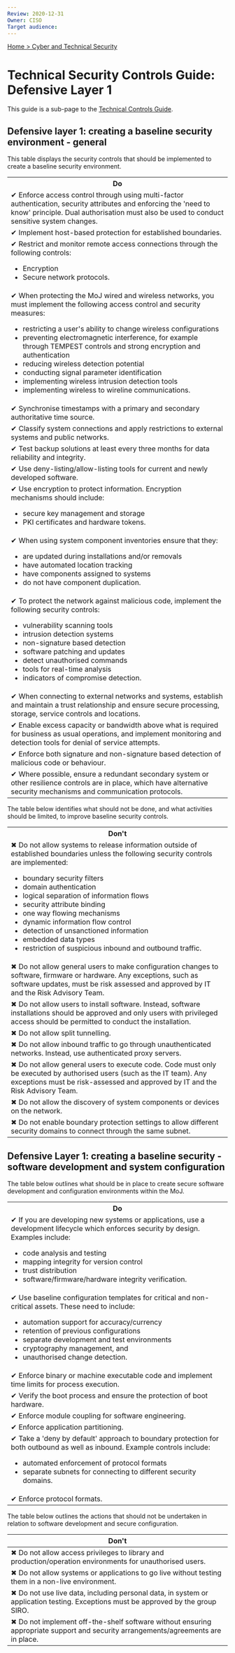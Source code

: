```yaml
---
Review: 2020-12-31
Owner: CISO
Target audience:
---
```


[Home > Cyber and Technical Security](../..)

# Technical Security Controls Guide: Defensive Layer 1

This guide is a sub-page to the [Technical Controls Guide](../technical-security-controls-guide/).

## Defensive layer 1: creating a baseline security environment - general

This table displays the security controls that should be implemented to create a baseline security environment.

<table>
<tr><th>Do</th></tr>
<tr><td>✔ Enforce access control through using multi-factor authentication, security attributes and enforcing the 'need to know' principle. Dual authorisation must also be used to conduct sensitive system changes.</td></tr>
<tr><td>✔ Implement host-based protection for established boundaries.</td></tr>
<tr><td>✔ Restrict and monitor remote access connections through the following controls:
<ul>
<li>Encryption</li>
<li>Secure network protocols.</li></ul></td></tr>
<tr><td>✔ When protecting the MoJ wired and wireless networks, you must implement the following access control and security measures:
<ul>
<li>restricting a user's ability to change wireless configurations</li>
<li>preventing electromagnetic interference, for example through TEMPEST controls and strong encryption and authentication</li>
<li>reducing wireless detection potential</li>
<li>conducting signal parameter identification</li>
<li>implementing wireless intrusion detection tools</li>
<li>implementing wireless to wireline communications.</li></ul></td></tr>
<tr><td>✔ Synchronise timestamps with a primary and secondary authoritative time source.</td></tr>
<tr><td>✔ Classify system connections and apply restrictions to external systems and public networks.</td></tr>
<tr><td>✔ Test backup solutions at least every three months for data reliability and integrity.</td></tr>
<tr><td>✔ Use deny-listing/allow-listing tools for current and newly developed software.</td></tr>
<tr><td>✔ Use encryption to protect information. Encryption mechanisms should include:
<ul>
<li>secure key management and storage</li>
<li>PKI certificates and hardware tokens.</li></ul></td></tr>
<tr><td>✔ When using system component inventories ensure that they:
<ul>
<li>are updated during installations and/or removals</li>
<li>have automated location tracking</li>
<li>have components assigned to systems</li>
<li>do not have component duplication.</li></ul></td></tr>
<tr><td>✔ To protect the network against malicious code, implement the following security controls:
<ul>
<li>vulnerability scanning tools</li>
<li>intrusion detection systems</li>
<li>non-signature based detection</li>
<li>software patching and updates</li>
<li>detect unauthorised commands</li>
<li>tools for real-time analysis</li>
<li>indicators of compromise detection.</li></ul></td></tr>
<tr><td>✔ When connecting to external networks and systems, establish and maintain a trust relationship and ensure secure processing, storage, service controls and locations.</td></tr>
<tr><td>✔ Enable excess capacity or bandwidth above what is required for business as usual operations, and implement monitoring and detection tools for denial of service attempts.</td></tr>
<tr><td>✔ Enforce both signature and non-signature based detection of malicious code or behaviour.</td></tr>
<tr><td>✔ Where possible, ensure a redundant secondary system or other resilience controls are in place, which have alternative security mechanisms and communication protocols.</td></tr>
</table>

The table below identifies what should not be done, and what activities should be limited, to improve baseline security controls.

<table>
<tr><th>Don't</th></tr>
<tr><td>✖ Do not allow systems to release information outside of established boundaries unless the following security controls are implemented:
<ul>
<li>boundary security filters</li>
<li>domain authentication</li>
<li>logical separation of information flows</li>
<li>security attribute binding</li>
<li>one way flowing mechanisms</li>
<li>dynamic information flow control</li>
<li>detection of unsanctioned information</li>
<li>embedded data types</li>
<li>restriction of suspicious inbound and outbound traffic.</li></ul></td></tr>
<tr><td>✖ Do not allow general users to make configuration changes to software, firmware or hardware. Any exceptions, such as software updates, must be risk assessed and approved by IT and the Risk Advisory Team.</td></tr>
<tr><td>✖ Do not allow users to install software. Instead, software installations should be approved and only users with privileged access should be permitted to conduct the installation.</td></tr>
<tr><td>✖ Do not allow split tunnelling.</td></tr>
<tr><td>✖ Do not allow inbound traffic to go through unauthenticated networks. Instead, use authenticated proxy servers.</td></tr>
<tr><td>✖ Do not allow general users to execute code. Code must only be executed by authorised users (such as the IT team). Any exceptions must be risk-assessed and approved by IT and the Risk Advisory Team.</td></tr>
<tr><td>✖ Do not allow the discovery of system components or devices on the network.</td></tr>
<tr><td>✖ Do not enable boundary protection settings to allow different security domains to connect through the same subnet.</td></tr>
</table>

## Defensive Layer 1: creating a baseline security - software development and system configuration

The table below outlines what should be in place to create secure software development and configuration environments within the MoJ.

<table>
<tr><th>Do</th></tr>
<tr><td>✔ If you are developing new systems or applications, use a development lifecycle which enforces security by design. Examples include:
<ul>
<li>code analysis and testing</li>
<li>mapping integrity for version control</li>
<li>trust distribution</li>
<li>software/firmware/hardware integrity verification.</li></ul></td></tr>
<tr><td>✔ Use baseline configuration templates for critical and non-critical assets. These need to include:
<ul>
<li>automation support for accuracy/currency</li>
<li>retention of previous configurations</li>
<li>separate development and test environments</li>
<li>cryptography management, and</li>
<li>unauthorised change detection.</li></ul></td></tr>
<tr><td>✔ Enforce binary or machine executable code and implement time limits for process execution.</td></tr>
<tr><td>✔ Verify the boot process and ensure the protection of boot hardware.</td></tr>
<tr><td>✔ Enforce module coupling for software engineering.</td></tr>
<tr><td>✔ Enforce application partitioning.</td></tr>
<tr><td>✔ Take a 'deny by default' approach to boundary protection for both outbound as well as inbound. Example controls include:
<ul>
<li>automated enforcement of protocol formats</li>
<li>separate subnets for connecting to different security domains.</li></ul></td></tr>
<tr><td>✔ Enforce protocol formats.</td></tr>
</table>

The table below outlines the actions that should not be undertaken in relation to software development and secure configuration.

| Don't |
|---|
| ✖ Do not allow access privileges to library and production/operation environments for unauthorised users. |
| ✖ Do not allow systems or applications to go live without testing them in a non-live environment. |
| ✖ Do not use live data, including personal data, in system or application testing. Exceptions must be approved by the group SIRO. |
| ✖ Do not implement off-the-shelf software without ensuring appropriate support and security arrangements/agreements are in place. |
